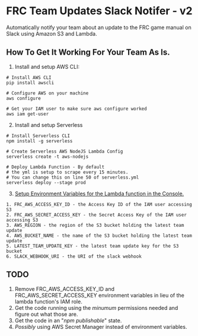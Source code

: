 # FRC Team Updates Slack Notifer - v2
Automatically notify your team about an update to the FRC game manual on Slack using Amazon S3 and Lambda.

## How To Get It Working For Your Team As Is.
1. Install and setup AWS CLI:
```
# Install AWS CLI
pip install awscli

# Configure AWS on your machine
aws configure

# Get your IAM user to make sure aws configure worked
aws iam get-user
```

2. Install and setup Serverless
```
# Install Serverless CLI
npm install -g serverless

# Create Serverless AWS NodeJS Lambda Config
serverless create -t aws-nodejs

# Deploy Lambda Function - By default
# the yml is setup to scrape every 15 minutes.
# You can change this on line 50 of serverless.yml
serverless deploy --stage prod
```

3. [Setup Environment Variables for the Lambda function in the Console.](https://docs.aws.amazon.com/lambda/latest/dg/env_variables.html)
```
1. FRC_AWS_ACCESS_KEY_ID - the Access Key ID of the IAM user accessing S3
2. FRC_AWS_SECRET_ACCESS_KEY - the Secret Access Key of the IAM user accessing S3
3. AWS_REGION - the region of the S3 bucket holding the latest team update
4. AWS_BUCKET_NAME - the name of the S3 bucket holding the latest team update
5. LATEST_TEAM_UPDATE_KEY - the latest team update key for the S3 bucket
6. SLACK_WEBHOOK_URI - the URI of the slack webhook
```

## TODO
1. Remove FRC_AWS_ACCESS_KEY_ID and FRC_AWS_SECRET_ACCESS_KEY environment variables in lieu of the lambda function's IAM role.
2. Get the code running using the _minumum_ permissions needed and figure out what those are.
3. Get the code in an "_npm publishable_" state.
4. _Possibly_ using AWS Secret Manager instead of environment variables.
